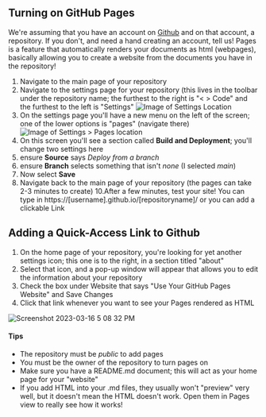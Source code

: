 ## Turning on GitHub Pages

We're assuming that you have an account on [Github](https://github.com/) and on that account, a repository. If you don't, and need a hand creating an account, tell us! Pages is a feature that automatically renders your documents as html (webpages), basically allowing you to create a website from the documents you have in the repository!

  1. Navigate to the main page of your repository 
  2. Navigate to the settings page for your repository (this lives in the toolbar under the repository name; the furthest to the right is "< > Code" and the furthest to the left is "Settings" ![Image of Settings Location](https://user-images.githubusercontent.com/127159368/225778050-8a0844b8-8d42-4574-9054-f41d5411d873.png) 
  3. On the settings page you'll have a new menu on the left of the screen; one of the lower options is "pages" (navigate there)
![Image of Settings > Pages location](https://user-images.githubusercontent.com/127159368/225778243-8812aaa1-e05d-4474-aa9f-f4d4195d6eef.png)
  5. On this screen you'll see a section called **Build and Deployment**; you'll change two settings here
  6.    ensure **Source** says *Deploy from a branch*
  7.    ensure **Branch** selects something that isn't *none* (I selected *main*)
  8.    Now select **Save**
  9. Navigate back to the main page of your repository (the pages can take 2-3 minutes to create)
  10.After a few minutes, test your site! You can type in https://[username].github.io/[repositoryname]/ or you can add a clickable Link
  
  ## Adding a Quick-Access Link to Github
  
  1. On the home page of your repository, you're looking for yet another settings icon; this one is to the right, in a section titled "about"
  2. Select that icon, and a pop-up window will appear that allows you to edit the information about your repository
  3. Check the box under Website that says "Use Your GitHub Pages Website" and Save Changes
  4. Click that link whenever you want to see your Pages rendered as HTML

![Screenshot 2023-03-16 5 08 32 PM](https://user-images.githubusercontent.com/127159368/225779464-09f86915-af3f-40bc-8709-78f94a58301d.png)
 

#### Tips
 - The repository must be *public* to add pages
 - You must be the owner of the repository to turn pages on
 - Make sure you have a README.md document; this will act as your home page for your "website"
 - If you add HTML into your .md files, they usually won't "preview" very well, but it doesn't mean the HTML doesn't work. Open them in Pages view to really see how it works! 
